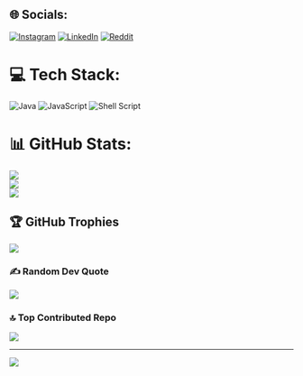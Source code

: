 
## 🌐 Socials:
[![Instagram](https://img.shields.io/badge/Instagram-%23E4405F.svg?logo=Instagram&logoColor=white)](https://instagram.com/yasin_md20) [![LinkedIn](https://img.shields.io/badge/LinkedIn-%230077B5.svg?logo=linkedin&logoColor=white)]((https://www.linkedin.com/in/mohamed-yasin-aaa502260/)) [![Reddit](https://img.shields.io/badge/Reddit-%23FF4500.svg?logo=Reddit&logoColor=white)](https://reddit.com/user/Yaxin13) 

# 💻 Tech Stack:
![Java](https://img.shields.io/badge/java-%23ED8B00.svg?style=for-the-badge&logo=openjdk&logoColor=white) ![JavaScript](https://img.shields.io/badge/javascript-%23323330.svg?style=for-the-badge&logo=javascript&logoColor=%23F7DF1E) ![Shell Script](https://img.shields.io/badge/shell_script-%23121011.svg?style=for-the-badge&logo=gnu-bash&logoColor=white)
# 📊 GitHub Stats:
![](https://github-readme-stats.vercel.app/api?username=Yasin-13&theme=vue-dark&hide_border=false&include_all_commits=true&count_private=false)<br/>
![](https://github-readme-streak-stats.herokuapp.com/?user=Yasin-13&theme=vue-dark&hide_border=false)<br/>
![](https://github-readme-stats.vercel.app/api/top-langs/?username=Yasin-13&theme=vue-dark&hide_border=false&include_all_commits=true&count_private=false&layout=compact)

## 🏆 GitHub Trophies
![](https://github-profile-trophy.vercel.app/?username=Yasin-13&theme=radical&no-frame=false&no-bg=true&margin-w=4)

### ✍️ Random Dev Quote
![](https://quotes-github-readme.vercel.app/api?type=vetical&theme=radical)

### 🔝 Top Contributed Repo
![](https://github-contributor-stats.vercel.app/api?username=Yasin-13&limit=5&theme=dark&combine_all_yearly_contributions=true)

---
[![](https://visitcount.itsvg.in/api?id=Yasin-13&icon=0&color=0)](https://visitcount.itsvg.in)

<!-- Proudly created with GPRM ( https://gprm.itsvg.in ) -->
